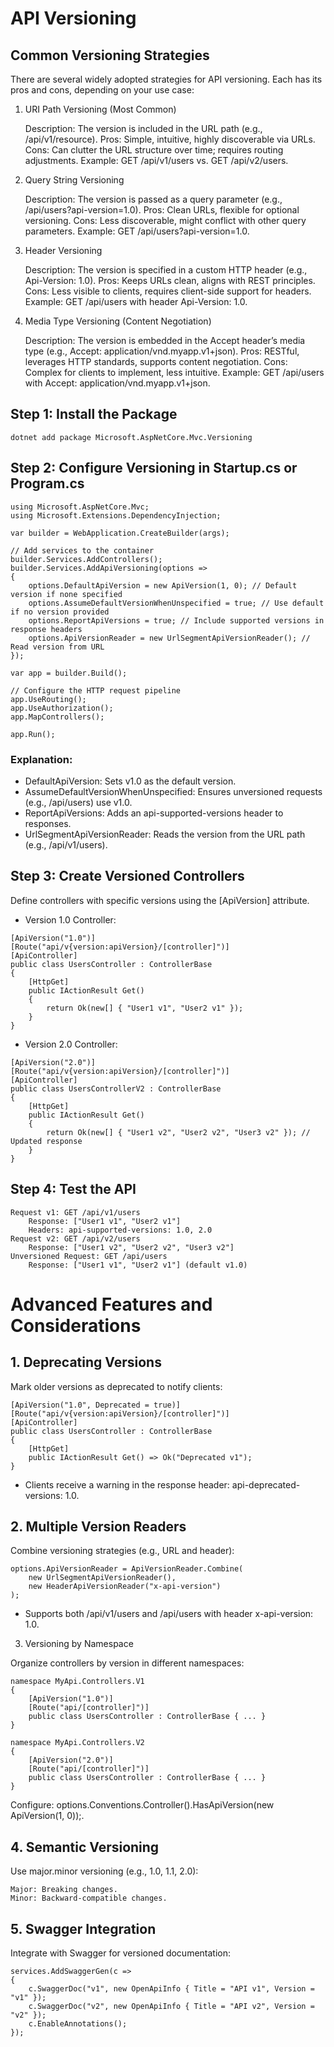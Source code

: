 # API Versioning


## Common Versioning Strategies

There are several widely adopted strategies for API versioning. Each has its pros and cons, depending on your use case:
1. URI Path Versioning (Most Common)

    Description: The version is included in the URL path (e.g., /api/v1/resource).
    Pros: Simple, intuitive, highly discoverable via URLs.
    Cons: Can clutter the URL structure over time; requires routing adjustments.
    Example: GET /api/v1/users vs. GET /api/v2/users.

2. Query String Versioning

    Description: The version is passed as a query parameter (e.g., /api/users?api-version=1.0).
    Pros: Clean URLs, flexible for optional versioning.
    Cons: Less discoverable, might conflict with other query parameters.
    Example: GET /api/users?api-version=1.0.

3. Header Versioning

    Description: The version is specified in a custom HTTP header (e.g., Api-Version: 1.0).
    Pros: Keeps URLs clean, aligns with REST principles.
    Cons: Less visible to clients, requires client-side support for headers.
    Example: GET /api/users with header Api-Version: 1.0.

4. Media Type Versioning (Content Negotiation)

    Description: The version is embedded in the Accept header’s media type (e.g., Accept: application/vnd.myapp.v1+json).
    Pros: RESTful, leverages HTTP standards, supports content negotiation.
    Cons: Complex for clients to implement, less intuitive.
    Example: GET /api/users with Accept: application/vnd.myapp.v1+json.

## Step 1: Install the Package

```
dotnet add package Microsoft.AspNetCore.Mvc.Versioning
```

## Step 2: Configure Versioning in Startup.cs or Program.cs

```
using Microsoft.AspNetCore.Mvc;
using Microsoft.Extensions.DependencyInjection;

var builder = WebApplication.CreateBuilder(args);

// Add services to the container
builder.Services.AddControllers();
builder.Services.AddApiVersioning(options =>
{
    options.DefaultApiVersion = new ApiVersion(1, 0); // Default version if none specified
    options.AssumeDefaultVersionWhenUnspecified = true; // Use default if no version provided
    options.ReportApiVersions = true; // Include supported versions in response headers
    options.ApiVersionReader = new UrlSegmentApiVersionReader(); // Read version from URL
});

var app = builder.Build();

// Configure the HTTP request pipeline
app.UseRouting();
app.UseAuthorization();
app.MapControllers();

app.Run();
```

### Explanation:
- DefaultApiVersion: Sets v1.0 as the default version.
- AssumeDefaultVersionWhenUnspecified: Ensures unversioned requests (e.g., /api/users) use v1.0.
- ReportApiVersions: Adds an api-supported-versions header to responses.
- UrlSegmentApiVersionReader: Reads the version from the URL path (e.g., /api/v1/users).


## Step 3: Create Versioned Controllers

Define controllers with specific versions using the [ApiVersion] attribute.

- Version 1.0 Controller:

```
[ApiVersion("1.0")]
[Route("api/v{version:apiVersion}/[controller]")]
[ApiController]
public class UsersController : ControllerBase
{
    [HttpGet]
    public IActionResult Get()
    {
        return Ok(new[] { "User1 v1", "User2 v1" });
    }
}
```

- Version 2.0 Controller:

```
[ApiVersion("2.0")]
[Route("api/v{version:apiVersion}/[controller]")]
[ApiController]
public class UsersControllerV2 : ControllerBase
{
    [HttpGet]
    public IActionResult Get()
    {
        return Ok(new[] { "User1 v2", "User2 v2", "User3 v2" }); // Updated response
    }
}
```

## Step 4: Test the API

    Request v1: GET /api/v1/users
        Response: ["User1 v1", "User2 v1"]
        Headers: api-supported-versions: 1.0, 2.0
    Request v2: GET /api/v2/users
        Response: ["User1 v2", "User2 v2", "User3 v2"]
    Unversioned Request: GET /api/users
        Response: ["User1 v1", "User2 v1"] (default v1.0)

# Advanced Features and Considerations

## 1. Deprecating Versions

Mark older versions as deprecated to notify clients:

```
[ApiVersion("1.0", Deprecated = true)]
[Route("api/v{version:apiVersion}/[controller]")]
[ApiController]
public class UsersController : ControllerBase
{
    [HttpGet]
    public IActionResult Get() => Ok("Deprecated v1");
}
```

- Clients receive a warning in the response header: api-deprecated-versions: 1.0.

## 2. Multiple Version Readers

Combine versioning strategies (e.g., URL and header):

```
options.ApiVersionReader = ApiVersionReader.Combine(
    new UrlSegmentApiVersionReader(),
    new HeaderApiVersionReader("x-api-version")
);
```

- Supports both /api/v1/users and /api/users with header x-api-version: 1.0.

3. Versioning by Namespace

Organize controllers by version in different namespaces:

```
namespace MyApi.Controllers.V1
{
    [ApiVersion("1.0")]
    [Route("api/[controller]")]
    public class UsersController : ControllerBase { ... }
}

namespace MyApi.Controllers.V2
{
    [ApiVersion("2.0")]
    [Route("api/[controller]")]
    public class UsersController : ControllerBase { ... }
}
```

Configure: options.Conventions.Controller<UsersController>().HasApiVersion(new ApiVersion(1, 0));.

## 4. Semantic Versioning

Use major.minor versioning (e.g., 1.0, 1.1, 2.0):

    Major: Breaking changes.
    Minor: Backward-compatible changes.

## 5. Swagger Integration

Integrate with Swagger for versioned documentation:

```
services.AddSwaggerGen(c =>
{
    c.SwaggerDoc("v1", new OpenApiInfo { Title = "API v1", Version = "v1" });
    c.SwaggerDoc("v2", new OpenApiInfo { Title = "API v2", Version = "v2" });
    c.EnableAnnotations();
});
```

